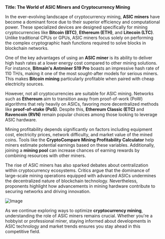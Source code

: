 **Title: The World of ASIC Miners and Cryptocurrency Mining**

In the ever-evolving landscape of cryptocurrency mining, **ASIC miners** have become a dominant force due to their superior efficiency and computational power. These specialized devices are designed specifically for mining cryptocurrencies like **Bitcoin (BTC)**, **Ethereum (ETH)**, and **Litecoin (LTC)**. Unlike traditional CPUs or GPUs, ASIC miners focus solely on performing the complex cryptographic hash functions required to solve blocks in blockchain networks.

One of the key advantages of using an **ASIC miner** is its ability to deliver high hash rates at a lower energy cost compared to other mining solutions. For instance, **Bitmain's Antminer S19 Pro** boasts an impressive hash rate of 110 TH/s, making it one of the most sought-after models for serious miners. This makes **Bitcoin mining** particularly profitable when paired with cheap electricity sources.

However, not all cryptocurrencies are suitable for ASIC mining. Networks such as **Ethereum** aim to transition away from proof-of-work (PoW) algorithms that rely heavily on ASICs, favoring more decentralized methods like **proof-of-stake (PoS)**. Despite this, **Ethereum Classic (ETC)** and **Ravencoin (RVN)** remain popular choices among those looking to leverage ASIC hardware.

Mining profitability depends significantly on factors including equipment cost, electricity prices, network difficulty, and market value of the mined coins. Tools like the **CryptoCompare Mining Profitability Calculator** help miners estimate potential earnings based on these variables. Additionally, joining a **mining pool** can increase chances of earning rewards by combining resources with other miners.

The rise of ASIC miners has also sparked debates about centralization within cryptocurrency ecosystems. Critics argue that the dominance of large-scale mining operations equipped with advanced ASICs undermines the decentralized nature of blockchain technology. Nevertheless, proponents highlight how advancements in mining hardware contribute to securing networks and driving innovation.

![Image](https://github.com/user-attachments/assets/31692037-0104-4703-abd1-696b6a7dd41b)

As we continue exploring ways to optimize **cryptocurrency mining**, understanding the role of ASIC miners remains crucial. Whether you're a hobbyist or professional miner, staying informed about developments in ASIC technology and market trends ensures you stay ahead in this competitive field.